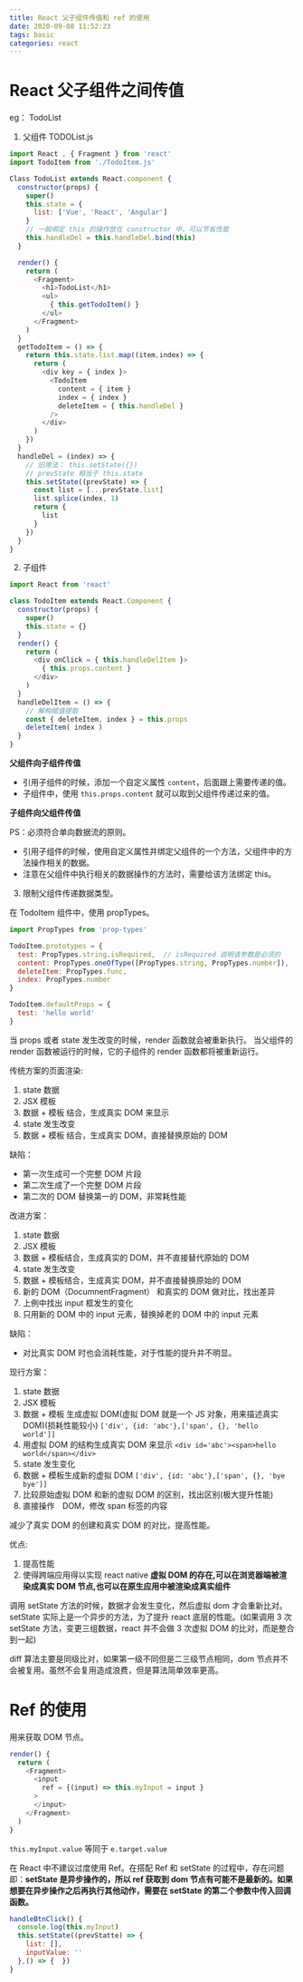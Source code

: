 ```yaml
---
title: React 父子组件传值和 ref 的使用
date: 2020-09-08 11:52:23
tags: basic
categories: react
---
```


# React 父子组件之间传值

eg： TodoList

1. 父组件 TODOList.js

```javascript
import React , { Fragment } from 'react'
import TodoItem from './TodoItem.js'

Class TodoList extends React.component {
  constructor(props) {
    super()
    this.state = {
      list: ['Vue', 'React', 'Angular']
    }
    // 一般绑定 this 的操作放在 constructor 中，可以节省性能
    this.handleDel = this.handleDel.bind(this)
  }

  render() {
    return (
      <Fragment>
        <h1>TodoList</h1>
        <ul>
          { this.getTodoItem() }
        </ul>
      </Fragment>
    )
  }
  getTodoItem = () => {
    return this.state.list.map((item,index) => {
      return (
        <div key = { index }>
          <TodoItem
            content = { item }
            index = { index }
            deleteItem = { this.handleDel }
          />
        </div>
      )
    })
  }
  handleDel = (index) => {
    // 旧用法： this.setState({})
    // prevState 相当于 this.state
    this.setState((prevState) => {
      const list = [...prevState.list]
      list.splice(index, 1)
      return {
        list
      }
    })
  }
}
```

2. 子组件

```javascript
import React from 'react'

class TodoItem extends React.Component {
  constructor(props) {
    super()
    this.state = {}
  }
  render() {
    return (
      <div onClick = { this.handleDelItem }>
        { this.props.content }
      </div>
    )
  }
  handleDelItem = () => {
    // 解构赋值提取
    const { deleteItem, index } = this.props
    deleteItem( index )
  }
}
```

**父组件向子组件传值**

* 引用子组件的时候，添加一个自定义属性 `content`，后面跟上需要传递的值。
* 子组件中，使用 `this.props.content` 就可以取到父组件传递过来的值。

**子组件向父组件传值**

PS：必须符合单向数据流的原则。

* 引用子组件的时候，使用自定义属性并绑定父组件的一个方法，父组件中的方法操作相关的数据。
* 注意在父组件中执行相关的数据操作的方法时，需要给该方法绑定 this。

3. 限制父组件传递数据类型。

在 TodoItem 组件中，使用 propTypes。

```javascript
import PropTypes from 'prop-types'

TodoItem.prototypes = {
  test: PropTypes.string.isRequired,  // isRequired 说明该参数是必须的
  content: PropTypes.oneOfType([PropTypes.string, PropTypes.number]),     // arrayOf 可以传入不同的类型
  deleteItem: PropTypes.func,
  index: PropTypes.number
}

TodoItem.defaultProps = {
  test: 'hello world'
}
```

当 props 或者 state 发生改变的时候，render 函数就会被重新执行。
当父组件的 render 函数被运行的时候，它的子组件的 render 函数都将被重新运行。

传统方案的页面渲染:

1. state 数据
2. JSX 模板
3. 数据 + 模板 结合，生成真实 DOM 来显示
4. state 发生改变
5. 数据 + 模板 结合，生成真实 DOM，直接替换原始的 DOM

缺陷：

* 第一次生成可一个完整 DOM 片段
* 第二次生成了一个完整 DOM 片段
* 第二次的 DOM 替换第一的 DOM，非常耗性能

改进方案：

1. state 数据
2. JSX 模板
3. 数据 + 模板结合，生成真实的 DOM，并不直接替代原始的 DOM
4. state 发生改变
5. 数据 + 模板结合，生成真实 DOM，并不直接替换原始的 DOM
6. 新的 DOM（DocumnentFragment） 和真实的 DOM 做对比，找出差异
7. 上例中找出 input 框发生的变化
8. 只用新的 DOM 中的 input 元素，替换掉老的 DOM 中的 input 元素

缺陷：

* 对比真实 DOM 时也会消耗性能，对于性能的提升并不明显。

现行方案：

1. state 数据
2. JSX 模板
3. 数据 + 模板 生成虚拟 DOM(虚拟 DOM 就是一个 JS 对象，用来描述真实 DOM)(损耗性能较小)
`['div', {id: 'abc'},['span', {}, 'hello world']]`
4.  用虚拟 DOM 的结构生成真实 DOM 来显示
`<div id='abc'><span>hello world</span></div>`
5. state 发生变化
6. 数据 + 模板生成新的虚拟 DOM
`['div', {id: 'abc'},['span', {}, 'bye bye']]`
7. 比较原始虚拟 DOM 和新的虚拟 DOM 的区别，找出区别(极大提升性能)
8. 直接操作　DOM，修改 span 标签的内容

减少了真实 DOM 的创建和真实 DOM 的对比，提高性能。

优点:

1. 提高性能
2. 使得跨端应用得以实现 react native
**虚拟 DOM 的存在,可以在浏览器端被渲染成真实 DOM 节点,也可以在原生应用中被渲染成真实组件**

调用 setState 方法的时候，数据才会发生变化，然后虚拟 dom 才会重新比对。
setState 实际上是一个异步的方法，为了提升 react 底层的性能。(如果调用 3 次 setState 方法，变更三组数据，react 并不会做 3 次虚拟 DOM 的比对，而是整合到一起)

diff 算法主要是同级比对，如果第一级不同但是二三级节点相同，dom 节点并不会被复用。虽然不会复用造成浪费，但是算法简单效率更高。

# Ref 的使用

用来获取 DOM 节点。

```javascript
render() {
  return (
    <Fragment>
      <input
        ref = {(input) => this.myInput = input }
      >
      </input>
    </Fragment>
  )
}
```

`this.myInput.value` 等同于 `e.target.value`

在 React 中不建议过度使用 Ref。在搭配 Ref 和 setState 的过程中，存在问题即：**setState 是异步操作的，所以 ref 获取到 dom 节点有可能不是最新的。如果想要在异步操作之后再执行其他动作，需要在 setState 的第二个参数中传入回调函数。**

```javascript
handleBtnClick() {
  console.log(this.myInput)
  this.setState((prevStatte) => {
    list: [],
    inputValue: ''
  },() => {  })
}
```